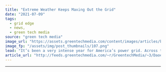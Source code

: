 ```yaml
---
title: "Extreme Weather Keeps Maxing Out the Grid"
date: "2021-07-09"
tags: 
  - grid edge
  - news,
  - green tech media
source: "green tech media"
image_url: "https://assets.greentechmedia.com/content/images/articles/building_heat_wave_Shutterstock_XL.jpg"
image_fp: "/assets/img/post_thumbnails/107.png"
lead: "It’s been a very intense year for America’s power grid. Across the country, the electricity system just faced another stress-test as extreme heat taxed power plants and grid operators in the Pacific Northwest, Texas, and New York. Since 2000, outages ..."
article_url: "http://feeds.greentechmedia.com/~r/GreentechMedia/~3/DaoeEUFxLWY/extreme-weather-keeps-maxing-out-the-grid"
---
```


---
